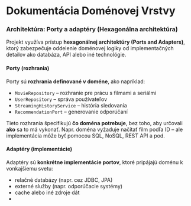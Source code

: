 # Dokumentácia Doménovej Vrstvy

### Architektúra: Porty a adaptéry (Hexagonálna architektúra)

Projekt využíva prístup **hexagonálnej architektúry (Ports and Adapters)**, ktorý zabezpečuje oddelenie doménovej logiky od implementačných detailov ako databáza, API alebo iné technológie.

#### Porty (rozhrania)

Porty sú **rozhrania definované v doméne**, ako napríklad:

- `MovieRepository` – rozhranie pre prácu s filmami a seriálmi
- `UserRepository` – správa používateľov
- `StreamingHistoryService` – história sledovania
- `RecommendationPort` – generovanie odporúčaní

Tieto rozhrania špecifikujú **čo doména potrebuje**, bez toho, aby určovali **ako** sa to má vykonať. Napr. doména vyžaduje načítať film podľa ID – ale implementácia môže byť pomocou SQL, NoSQL, REST API a pod.

#### Adaptéry (implementácie)

Adaptéry sú **konkrétne implementácie portov**, ktoré pripájajú doménu k vonkajšiemu svetu:

- relačné databázy (napr. cez JDBC, JPA)
- externé služby (napr. odporúčacie systémy)
- cache alebo iné zdroje dát
- 
